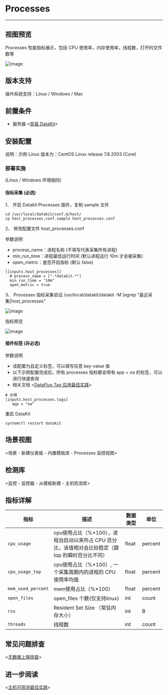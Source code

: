 
# Processes
---


## 视图预览

Processes 性能指标展示，包括 CPU 使用率，内存使用率，线程数，打开的文件数等

![image](imgs/input-processes-1.png)

## 版本支持

操作系统支持：Linux / Windows / Mac

## 前置条件

- 服务器 <[安装 DataKit](../datakit/datakit-install.md)>

## 安装配置

说明：示例 Linux 版本为：CentOS Linux release 7.8.2003 (Core)

### 部署实施

(Linux / Windows 环境相同)

#### 指标采集 (必选)

1、 开启 Datakit Processes 插件，复制 sample 文件

```
cd /usr/local/datakit/conf.d/host/
cp host_processes.conf.sample host_processes.conf
```

2、 修改配置文件 host_processes.conf

参数说明

- process_name：进程名称 (不填写代表采集所有进程)
- min_run_time：进程最低运行时间 (默认进程运行 10m 才会被采集)
- open_metric：是否开启指标 (默认 false)

```
[[inputs.host_processes]]
  # process_name = [".*datakit.*"]
  min_run_time = "10m"
  open_metric = true
```

3、 Processes 指标采集验证  /usr/local/datakit/datakit -M |egrep "最近采集|host_processes"

![image](imgs/input-processes-2.png)

指标预览

![image](imgs/input-processes-3.png)

#### 插件标签 (非必选)

参数说明

- 该配置为自定义标签，可以填写任意 key-value 值
- 以下示例配置完成后，所有 processes 指标都会带有 app = oa 的标签，可以进行快速查询
- 相关文档 <[DataFlux Tag 应用最佳实践](../best-practices/insight/tag.md)>

```
# 示例
[inputs.host_processes.tags]
   app = "oa"
```

重启 DataKit

```
systemctl restart datakit
```
## 场景视图

<场景 - 新建仪表板 - 内置模板库 - Processes 监控视图>

## 检测库

<监控 - 监控器 - 从模板新建 - 主机检测库>

## 指标详解

| 指标 | 描述 | 数据类型 | 单位 |
| --- | --- | --- | --- |
| `cpu_usage` | cpu使用占比（%*100），进程自启动以来所占 CPU 百分比，该值相对会比较稳定（跟 top 的瞬时百分比不同） | float | percent |
| `cpu_usage_top` | cpu使用占比（%*100）, 一个采集周期内的进程的 CPU 使用率均值 | float | percent |
| `mem_used_percent` | mem使用占比（%*100） | float | percent |
| `open_files` | open_files 个数(仅支持linux) | int | count |
| `rss` | Resident Set Size （常驻内存大小） | int | B |
| `threads` | 线程数 | int | count |

## 常见问题排查

<[无数据上报排查](../datakit/why-no-data.md)>

## 进一步阅读

<[主机可观测最佳实践](../best-practices/monitoring/host-linux)>

